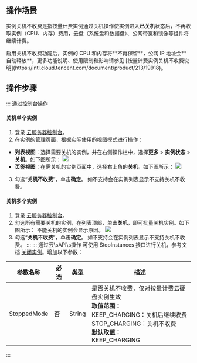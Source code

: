 ## 操作场景
实例关机不收费是指按量计费实例通过关机操作使实例进入**已关机**状态后，不再收取实例（CPU、内存）费用，云盘（系统盘和数据盘）、公网带宽和镜像等组件将继续计费。

<dx-alert infotype="notice" title="">
启用关机不收费功能后，实例的 CPU 和内存将**不再保留**，公网 IP 地址会**自动释放**，更多功能说明、使用限制和影响请参见 [按量计费实例关机不收费说明](https://intl.cloud.tencent.com/document/product/213/19918)。
</dx-alert>



## 操作步骤
<dx-tabs>
::: 通过控制台操作

#### 关机单个实例
1. 登录 [云服务器控制台](https://console.cloud.tencent.com/cvm)。
2. 在实例的管理页面，根据实际使用的视图模式进行操作：
  - **列表视图**：选择需要关机的实例，并在右侧操作栏中，选择**更多** > **实例状态** > **关机**。如下图所示：
![](https://qcloudimg.tencent-cloud.cn/raw/6bc11c552db35a4882506449573cf239.png)
   - **页签视图**：在需关机的实例页面中，选择右上角的**关机**。如下图所示：
 ![](https://qcloudimg.tencent-cloud.cn/raw/8602dbbdc2f30d072fe53d62e40963e4.png)
3. 勾选“**关机不收费**”，单击**确定**。
    如不支持会在实例列表显示不支持关机不收费。



#### 关机多个实例
1. 登录 [云服务器控制台](https://console.cloud.tencent.com/cvm)。
2. 勾选所有需要关机的实例，在列表顶部，单击**关机**，即可批量关机实例。如下图所示：
不能关机的实例会显示原因。
![](https://qcloudimg.tencent-cloud.cn/raw/7c3e7ab231472f3fe8fa8d0bdd7ff685.png)
2. 勾选“**关机不收费**”，单击**确定**。
如不支持会在实例列表显示不支持关机不收费。
:::
::: 通过云\sAPI\s操作
可使用 StopInstances 接口进行关机，参考文档 [关闭实例](https://intl.cloud.tencent.com/document/product/213/33235)。增加以下参数：

| 参数名称    | 必选 | 类型   | 描述                                                         |
| ----------- | ---- | ------ | ------------------------------------------------------------ |
| StoppedMode | 否   | String | 是否关机不收费，仅对按量计费云硬盘实例生效<br>**取值范围：**<br>KEEP_CHARGING：关机后继续收费<br>STOP_CHARGING：关机不收费<br>**默认取值：**<br>KEEP_CHARGING |

:::
</dx-tabs>
